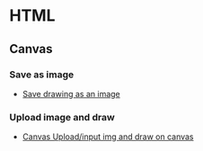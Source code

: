 # HTML

## Canvas

### Save as image

- [Save drawing as an image](https://www.html5canvastutorials.com/advanced/html5-canvas-save-drawing-as-an-image/)

### Upload image and draw

- [Canvas Upload/input img and draw on canvas](https://medium.com/front-end-weekly/draw-an-image-in-canvas-using-javascript-%EF%B8%8F-2f75b7232c63)
